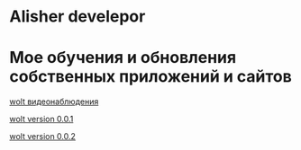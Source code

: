 # Alisher develepor
# Мое обучения и обновления собственных приложений и сайтов 

[wolt видеонаблюдения](https://aleshka1209.github.io/src/index.html)

[wolt version 0.0.1](https://aleshka1209.github.io/wolt/index.html)

[wolt version 0.0.2](https://aleshka1209.github.io/wolt%200.0.2/index.html)


